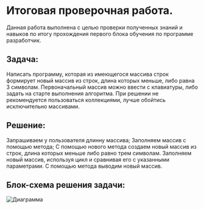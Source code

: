 # Итоговая проверочная работа.
Данная работа выполнена с целью проверки полученных знаний и навыков по итогу прохождения первого блока обучения по программе разработчик.

## Задача:
Написать программу, которая из имеющегося массива строк формирует новый массив из строк, длина которых меньше, либо равна 3 символам. Первоначальный массив можно ввести с клавиатуры, либо задать на старте выполнения алгоритма. При решении не рекомендуется пользоваться коллекциями, лучше обойтись исключительно массивами.

## Решение:
Запрашиваем у пользователя длинну массива;
Заполняем массив с помощью метода;
С помощью нового метода создаем новый массив из строк, длина которых меньше либо равно трем символам.
Заполняем новый массив, используя цикл и сравнивая его с указанными параметрами.
С помощью метода выводим новый массив.

## Блок-схема решения задачи:

![Диаграмма](https://user-images.githubusercontent.com/115113428/223408727-9d9aab76-da45-416b-886f-d035db7a2134.jpg)


